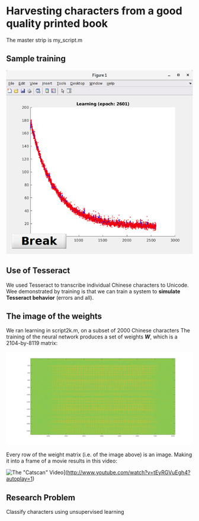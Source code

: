 # Harvesting characters from a good quality printed book

The master strip is my_script.m

## Sample training

![Training](images/SampleTraining.png)

## Use of Tesseract

We used Tesseract to transcribe individual Chinese characters to
Unicode.  Wee demonstrated by training is that we can train a system
to **simulate Tesseract behavior** (errors and all).

## The image of the weights

We ran learning in script2k.m, on a subset of 2000 Chinese characters
The training of the neural network produces a set of weights ***W***,
which is a 2104-by-8119 matrix:

![Training](images/LogAbsOfBestWeights.png)

Every row of the weight matrix (i.e. of the image above)
is an image. Making it into a frame of a movie results
in this video:

![The "Catscan" Video](http://img.youtube.com/vi/tEyRGVuEgh4/0.jpg)](http://www.youtube.com/watch?v=tEyRGVuEgh4?autoplay=1)

## Research Problem
Classify characters using unsupervised learning